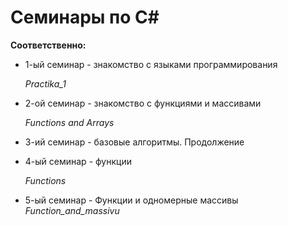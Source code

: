 # __Семинары по C#__

**Соответственно:**

   * 1-ый семинар - знакомство с языками программирования
   
      *Practika_1*

   * 2-ой семинар - знакомство с функциями и массивами
   
      *Functions and Arrays*
   
   * 3-ий семинар - базовые алгоритмы. Продолжение

   * 4-ый семинар - функции

      *Functions*

   * 5-ый семинар - Функции и одномерные массивы
      *Function_and_massivu*